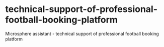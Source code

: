 # technical-support-of-professional-football-booking-platform
Microsphere assistant - technical support of professional football booking platform
